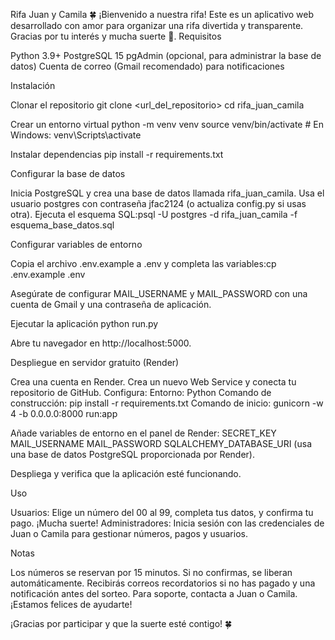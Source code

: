 Rifa Juan y Camila 🍀
¡Bienvenido a nuestra rifa! Este es un aplicativo web desarrollado con amor para organizar una rifa divertida y transparente. Gracias por tu interés y mucha suerte 💛.
Requisitos

Python 3.9+
PostgreSQL 15
pgAdmin (opcional, para administrar la base de datos)
Cuenta de correo (Gmail recomendado) para notificaciones

Instalación

Clonar el repositorio
git clone <url_del_repositorio>
cd rifa_juan_camila


Crear un entorno virtual
python -m venv venv
source venv/bin/activate  # En Windows: venv\Scripts\activate


Instalar dependencias
pip install -r requirements.txt


Configurar la base de datos

Inicia PostgreSQL y crea una base de datos llamada rifa_juan_camila.
Usa el usuario postgres con contraseña jfac2124 (o actualiza config.py si usas otra).
Ejecuta el esquema SQL:psql -U postgres -d rifa_juan_camila -f esquema_base_datos.sql




Configurar variables de entorno

Copia el archivo .env.example a .env y completa las variables:cp .env.example .env


Asegúrate de configurar MAIL_USERNAME y MAIL_PASSWORD con una cuenta de Gmail y una contraseña de aplicación.


Ejecutar la aplicación
python run.py


Abre tu navegador en http://localhost:5000.



Despliegue en servidor gratuito (Render)

Crea una cuenta en Render.
Crea un nuevo Web Service y conecta tu repositorio de GitHub.
Configura:
Entorno: Python
Comando de construcción: pip install -r requirements.txt
Comando de inicio: gunicorn -w 4 -b 0.0.0.0:8000 run:app


Añade variables de entorno en el panel de Render:
SECRET_KEY
MAIL_USERNAME
MAIL_PASSWORD
SQLALCHEMY_DATABASE_URI (usa una base de datos PostgreSQL proporcionada por Render).


Despliega y verifica que la aplicación esté funcionando.

Uso

Usuarios: Elige un número del 00 al 99, completa tus datos, y confirma tu pago. ¡Mucha suerte!
Administradores: Inicia sesión con las credenciales de Juan o Camila para gestionar números, pagos y usuarios.

Notas

Los números se reservan por 15 minutos. Si no confirmas, se liberan automáticamente.
Recibirás correos recordatorios si no has pagado y una notificación antes del sorteo.
Para soporte, contacta a Juan o Camila. ¡Estamos felices de ayudarte!

¡Gracias por participar y que la suerte esté contigo! 🍀
